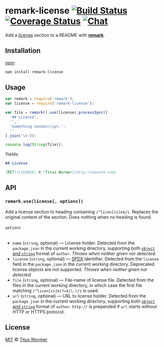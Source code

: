 # remark-license [![Build Status][build-badge]][build-status] [![Coverage Status][coverage-badge]][coverage-status] [![Chat][chat-badge]][chat]

Add a [license][sec] section to a README with [**remark**][remark].

## Installation

[npm][]:

```bash
npm install remark-license
```

## Usage

```javascript
var remark = require('remark');
var license = require('remark-license');

var file = remark().use(license).processSync([
  '## License',
  '',
  'Something nondescript.',
  ''
].join('\n'));

console.log(String(file));
```

Yields:

```md
## License

[MIT](LICENSE) © [Titus Wormer](http://wooorm.com)
```

## API

### `remark.use(license[, options])`

Add a license section to heading containing `/^licen[cs]e$/i`.
Replaces the original content of the section.
Does nothing when no heading is found.

###### `options`

*   `name` (`string`, optional)
    — License holder.  Detected from the `package.json` in the
    current working directory, supporting both [`object` and
    `string`][author-format] format of `author`.
    _Throws when neither given nor detected._
*   `license` (`string`, optional)
    — [SPDX][] identifier.  Detected from the `license` field in
    the `package.json` in the current working directory.  Deprecated
    license objects are not supported.
    _Throws when neither given nor detected._
*   `file` (`string`, optional)
    — File-name of license file.  Detected from the files in the current
    working directory, in which case the first file matching
    `/^licen[cs]e(?=$|\.)/i` is used.
*   `url` (`string`, optional)
    — URL to license holder.  Detected from the `package.json` in the
    current working directory, supporting both [`object` and
    `string`][author-format] format of `author`.
    `http://` is prepended if `url` starts without HTTP or HTTPS protocol.

## License

[MIT][license] © [Titus Wormer][author]

<!-- Definitions -->

[build-badge]: https://img.shields.io/travis/wooorm/remark-license.svg

[build-status]: https://travis-ci.org/wooorm/remark-license

[coverage-badge]: https://img.shields.io/codecov/c/github/wooorm/remark-license.svg

[coverage-status]: https://codecov.io/github/wooorm/remark-license

[chat-badge]: https://img.shields.io/gitter/room/wooorm/remark.svg

[chat]: https://gitter.im/wooorm/remark

[license]: LICENSE

[author]: http://wooorm.com

[npm]: https://docs.npmjs.com/cli/install

[remark]: https://github.com/wooorm/remark

[author-format]: https://docs.npmjs.com/files/package.json#people-fields-author-contributors

[spdx]: https://spdx.org/licenses/

[sec]: #license
